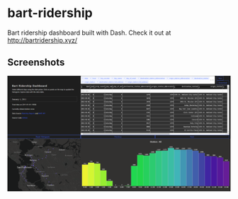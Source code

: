 # bart-ridership

Bart ridership dashboard built with Dash. Check it out at http://bartridership.xyz/

## Screenshots

![](/screenshots/app.png)

